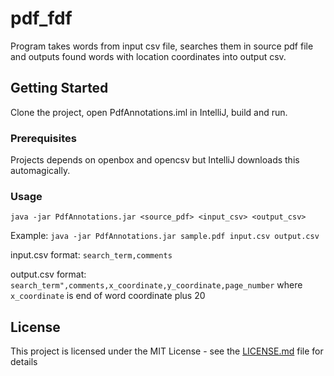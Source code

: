 # pdf_fdf

Program takes words from input csv file, searches them in source pdf file 
and outputs found words with location coordinates into output csv.

## Getting Started

Clone the project, open PdfAnnotations.iml in IntelliJ, build and run.

### Prerequisites

Projects depends on openbox and opencsv but IntelliJ downloads this automagically.

### Usage

```java -jar PdfAnnotations.jar <source_pdf> <input_csv> <output_csv>```

Example:
```java -jar PdfAnnotations.jar sample.pdf input.csv output.csv```

input.csv format:
  `search_term,comments`
  
output.csv format:
  `search_term",comments,x_coordinate,y_coordinate,page_number`
  where `x_coordinate` is end of word coordinate plus 20

## License

This project is licensed under the MIT License - see the [LICENSE.md](LICENSE.md) file for details

